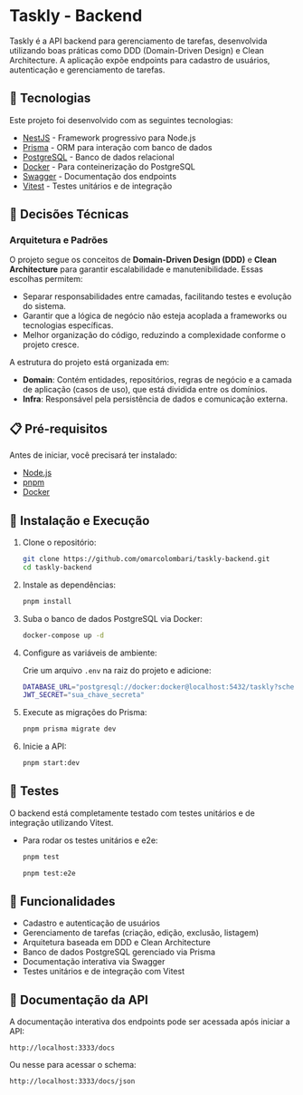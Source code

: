 # Taskly - Backend

Taskly é a API backend para gerenciamento de tarefas, desenvolvida utilizando boas práticas como DDD (Domain-Driven Design) e Clean Architecture. A aplicação expõe endpoints para cadastro de usuários, autenticação e gerenciamento de tarefas.

## 🚀 Tecnologias

Este projeto foi desenvolvido com as seguintes tecnologias:

- [NestJS](https://nestjs.com/) - Framework progressivo para Node.js
- [Prisma](https://www.prisma.io/) - ORM para interação com banco de dados
- [PostgreSQL](https://www.postgresql.org/) - Banco de dados relacional
- [Docker](https://www.docker.com/) - Para conteinerização do PostgreSQL
- [Swagger](https://swagger.io/) - Documentação dos endpoints
- [Vitest](https://vitest.dev/) - Testes unitários e de integração

## 📝 Decisões Técnicas

### Arquitetura e Padrões

O projeto segue os conceitos de **Domain-Driven Design (DDD)** e **Clean Architecture** para garantir escalabilidade e manutenibilidade. Essas escolhas permitem:

- Separar responsabilidades entre camadas, facilitando testes e evolução do sistema.
- Garantir que a lógica de negócio não esteja acoplada a frameworks ou tecnologias específicas.
- Melhor organização do código, reduzindo a complexidade conforme o projeto cresce.

A estrutura do projeto está organizada em:

- **Domain**: Contém entidades, repositórios, regras de negócio e a camada de aplicação (casos de uso), que está dividida entre os domínios.
- **Infra**: Responsável pela persistência de dados e comunicação externa.


## 📋 Pré-requisitos

Antes de iniciar, você precisará ter instalado:

- [Node.js](https://nodejs.org/)
- [pnpm](https://pnpm.io/)
- [Docker](https://www.docker.com/)

## 🔧 Instalação e Execução

1. Clone o repositório:

   ```sh
   git clone https://github.com/omarcolombari/taskly-backend.git
   cd taskly-backend
   ```

2. Instale as dependências:

   ```sh
   pnpm install
   ```

3. Suba o banco de dados PostgreSQL via Docker:

   ```sh
   docker-compose up -d
   ```

4. Configure as variáveis de ambiente:

   Crie um arquivo `.env` na raiz do projeto e adicione:

   ```sh
   DATABASE_URL="postgresql://docker:docker@localhost:5432/taskly?schema=public"
   JWT_SECRET="sua_chave_secreta"
   ```

5. Execute as migrações do Prisma:

   ```sh
   pnpm prisma migrate dev
   ```

6. Inicie a API:

   ```sh
   pnpm start:dev
   ```

## 📝 Testes

O backend está completamente testado com testes unitários e de integração utilizando Vitest.

- Para rodar os testes unitários e e2e:

   ```sh
   pnpm test
   ```
   ```sh
   pnpm test:e2e
   ```

## 📌 Funcionalidades

- Cadastro e autenticação de usuários
- Gerenciamento de tarefas (criação, edição, exclusão, listagem)
- Arquitetura baseada em DDD e Clean Architecture
- Banco de dados PostgreSQL gerenciado via Prisma
- Documentação interativa via Swagger
- Testes unitários e de integração com Vitest

## 📼 Documentação da API

A documentação interativa dos endpoints pode ser acessada após iniciar a API:

```
http://localhost:3333/docs
```

Ou nesse para acessar o schema:
```
http://localhost:3333/docs/json
```
